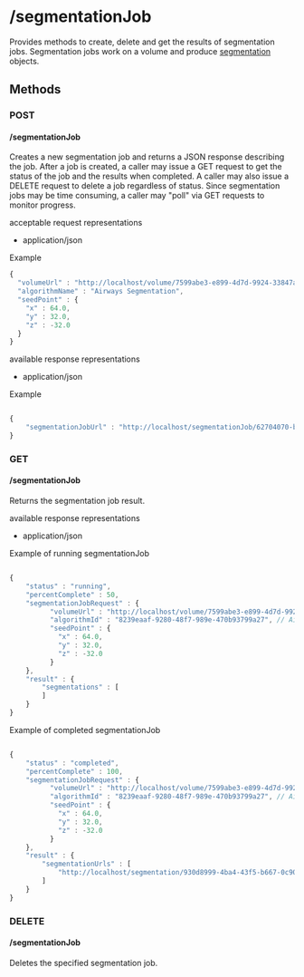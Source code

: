 # /segmentationJob

Provides methods to create, delete and get the results of segmentation jobs.  Segmentation jobs work on a volume
and produce [segmentation](segmentation.md) objects.

## Methods

### POST
#### /segmentationJob

Creates a new segmentation job and returns a JSON response describing the job.  After a job
is created, a caller may issue a GET request to get the status of the job and the results when completed.  A
caller may also issue a DELETE request to delete a job regardless of status.  Since segmentation jobs may
be time consuming, a caller may "poll" via GET requests to monitor progress.

acceptable request representations

* application/json

Example

```javascript
{
  "volumeUrl" : "http://localhost/volume/7599abe3-e899-4d7d-9924-33847a959368",
  "algorithmName" : "Airways Segmentation",
  "seedPoint" : {
    "x" : 64.0,
    "y" : 32.0,
    "z" : -32.0
  }
}


```

available response representations

* application/json

Example

```javascript

{
    "segmentationJobUrl" : "http://localhost/segmentationJob/62704070-b8ff-4173-a9af-a9b08a5b1193"
}

```

### GET
#### /segmentationJob

Returns the segmentation job result.

available response representations

* application/json

Example of running segmentationJob

```javascript

{
    "status" : "running",
    "percentComplete" : 50,
    "segmentationJobRequest" : {
          "volumeUrl" : "http://localhost/volume/7599abe3-e899-4d7d-9924-33847a959368",
          "algorithmId" : "8239eaaf-9280-48f7-989e-470b93799a27", // Airways Segmentation
          "seedPoint" : {
            "x" : 64.0,
            "y" : 32.0,
            "z" : -32.0
          }
    },
    "result" : {
        "segmentations" : [
        ]
    }
}

```

Example of completed segmentationJob


```javascript

{
    "status" : "completed",
    "percentComplete" : 100,
    "segmentationJobRequest" : {
          "volumeUrl" : "http://localhost/volume/7599abe3-e899-4d7d-9924-33847a959368",
          "algorithmId" : "8239eaaf-9280-48f7-989e-470b93799a27", // Airways Segmentation
          "seedPoint" : {
            "x" : 64.0,
            "y" : 32.0,
            "z" : -32.0
          }
    },
    "result" : {
        "segmentationUrls" : [
            "http://localhost/segmentation/930d8999-4ba4-43f5-b667-0c90183a2c02"
        ]
    }
}

```

### DELETE
#### /segmentationJob

Deletes the specified segmentation job.
